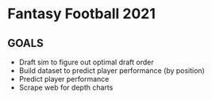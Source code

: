 # Fantasy Football 2021

## GOALS
- Draft sim to figure out optimal draft order
- Build dataset to predict player performance (by position)
- Predict player performance
- Scrape web for depth charts
